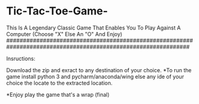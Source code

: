 # Tic-Tac-Toe-Game-
This Is A Legendary Classic Game That Enables You To Play Against A Computer (Choose "X" Else An "O" And Enjoy)
###############################################################################################################

Insructions:

Download the zip and exract to any destination of your choice.
*To run the game install python 3 and pycharm/anaconda/wing else any ide of your choice the locate to the extracted location.

*Enjoy play the game that's a wrap (final)
